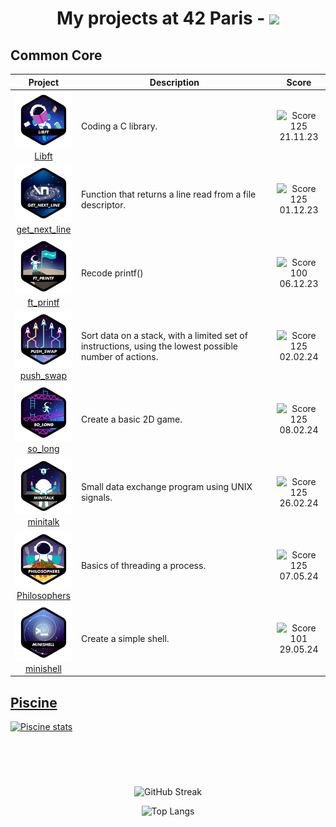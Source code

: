 
<h1 align="center">
My projects at 42 Paris - <a href="https://profile.intra.42.fr/users/bsuc" target="_blank" title="Intra"><img src="https://img.shields.io/badge/Paris-0?style=flat&logo=42&logoColor=0&labelColor=4c4f69&color=7287fd"></a>
</h1>


## Common Core

| Project | Description | Score |
|:-------:|-------------|:-----:|
| <a href="https://github.com/Baarrbb/42-libft"><img src="./badges/libftn.png" alt="Badge" width=100><br>[Libft](https://github.com/Baarrbb/42-libft) | Coding a C library. | ![Score 125](https://badge.nimon.fr/api/v2/clxvo3eb3048601pgqc1udwjw/project/3392618)<br>21.11.23 |
| <a href="https://github.com/Baarrbb/42-get_next_line"><img src="./badges/get_next_linen.png" alt="Badge" width=100></a><br>[get_next_line](https://github.com/Baarrbb/42-get_next_line) | Function that returns a line read from a file descriptor. | ![Score 125](https://badge.nimon.fr/api/v2/clxvo3eb3048601pgqc1udwjw/project/3427948)<br>01.12.23 |
| <a href="https://github.com/Baarrbb/42-ft_printf"><img src="./badges/ft_printfn.png" alt="Badge" width=100></a><br>[ft_printf](https://github.com/Baarrbb/42-ft_printf) | Recode printf() | ![Score 100](https://badge.nimon.fr/api/v2/clxvo3eb3048601pgqc1udwjw/project/3427770)<br>06.12.23 |
| <a href="https://github.com/Baarrbb/42-push_swap"><img src="./badges/push_swapn.png" alt="Badge" width=100></a><br>[push_swap](https://github.com/Baarrbb/42-push_swap) | Sort data on a stack, with a limited set of instructions, using the lowest possible number of actions. | ![Score 125](https://badge.nimon.fr/api/v2/clxvo3eb3048601pgqc1udwjw/project/3491082)<br>02.02.24 |
| <a href="https://github.com/Baarrbb/42-so_long"><img src="./badges/so_longn.png" alt="Badge" width=100></a><br>[so_long](https://github.com/Baarrbb/42-so_long) | Create a basic 2D game. | ![Score 125](https://badge.nimon.fr/api/v2/clxvo3eb3048601pgqc1udwjw/project/3520480)<br>08.02.24 |
| <a href="https://github.com/Baarrbb/42-minitalk"><img src="./badges/minitalkn.png" alt="Badge" width=100></a><br>[minitalk](https://github.com/Baarrbb/42-minitalk) | Small data exchange program using UNIX signals. | ![Score 125](https://badge.nimon.fr/api/v2/clxvo3eb3048601pgqc1udwjw/project/3531362)<br>26.02.24 |
| <a href="https://github.com/Baarrbb/42-Philosophers"><img src="./badges/philosophersn.png" alt="Badge" width=100></a><br>[Philosophers](https://github.com/Baarrbb/42-Philosophers) | Basics of threading a process. | ![Score 125](https://badge.nimon.fr/api/v2/clxvo3eb3048601pgqc1udwjw/project/3581891)<br>07.05.24 |
| <a href="https://github.com/Baarrbb/42-minishell"><img src="./badges/minishelln.png" alt="Badge" width=100></a><br>[minishell](https://github.com/Baarrbb/42-minishell) | Create a simple shell. | ![Score 101](https://badge.nimon.fr/api/v2/clxvo3eb3048601pgqc1udwjw/project/3660948)<br>29.05.24 |


## [Piscine](https://github.com/Baarrbb/42-piscine)

[![Piscine stats](https://badge.nimon.fr/api/v2/clxvo3eb3048601pgqc1udwjw/stats?cursusId=9&coalitionId=piscine)](https://github.com/Baarrbb/42-piscine)



<br>
<br>

#

<div align="center">

![GitHub Streak](https://github-readme-streak-stats.herokuapp.com?user=Baarrbb&theme=tokyonight&hide_border=true&date_format=j%20M%5B%20Y%5D)

</div>

<div align="center">

![Top Langs](https://github-readme-stats.vercel.app/api/top-langs/?username=Baarrbb&theme=tokyonight&layout=compact&hide_border=true)

</div>
